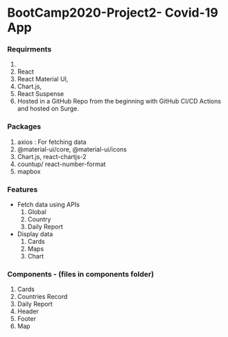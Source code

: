 # BootCamp2020-Project2- Covid-19 App

### Requirments

<ol>
  <li></li>
  <li>React</li>
  <li>React Material UI,</li>
  <li>Chart.js, </li>
  <li>React Suspense </li>
  <li>Hosted in a GitHub Repo from the beginning with GitHub CI/CD Actions and hosted on Surge.</li>
</ol>

### Packages

<ol>
  <li>axios : For fetching data </li>
  <li>@material-ui/core, @material-ui/icons</li>
  <li>Chart.js, react-chartjs-2</li>
  <li>countup/ react-number-format</li>
  <li>mapbox</li>
</ol>

### Features

<ul>
    <li>Fetch data using APIs
        <ol>
        <li>Global</li>
        <li>Country</li>
        <li>Daily Report</li>
        </ol>
    </li>
    <li>Display data
    <ol>
        <li>Cards</li>
        <li>Maps</li>
        <li>Chart</li>
    </ol></li>
</ul>

### Components - (files in components folder)

<ol>
  <li>Cards</li>
  <li>Countries Record </li>
  <li>Daily Report</li>
  <li>Header</li>
  <li>Footer</li>
  <li>Map</li>
</ol>
